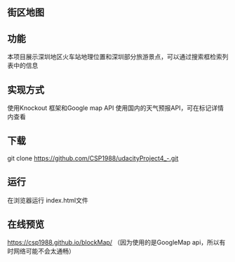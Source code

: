 ## 街区地图

## 功能
 本项目展示深圳地区火车站地理位置和深圳部分旅游景点，可以通过搜索框检索列表中的信息

## 实现方式
 使用Knockout 框架和Google map API
 使用国内的天气预报API，可在标记详情内查看

## 下载
 git clone https://github.com/CSP1988/udacityProject4_-.git

## 运行
 在浏览器运行 index.html文件

## 在线预览
https://csp1988.github.io/blockMap/
（因为使用的是GoogleMap api，所以有时网络可能不会太通畅）
